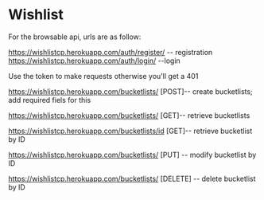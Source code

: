 # Wishlist  

For the browsable api, urls are as follow:

https://wishlistcp.herokuapp.com/auth/register/ -- registration  
https://wishlistcp.herokuapp.com/auth/login/ --login  

Use the token to make requests otherwise you'll get a 401

https://wishlistcp.herokuapp.com/bucketlists/ [POST]-- create bucketlists; add required fiels for this  

https://wishlistcp.herokuapp.com/bucketlists/ [GET]-- retrieve bucketlists  

https://wishlistcp.herokuapp.com/bucketlists/id [GET]-- retrieve bucketlist by ID  

https://wishlistcp.herokuapp.com/bucketlists/ [PUT] -- modify bucketlist by ID

https://wishlistcp.herokuapp.com/bucketlists/ [DELETE] -- delete bucketlist by ID
